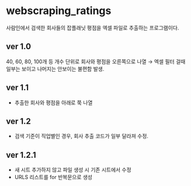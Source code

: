 # webscraping_ratings

사람인에서 검색한 회사들의 잡플래닛 평점을 엑셀 파일로 추출하는 프로그램이다.

## ver 1.0

40, 60, 80, 100개 등 개수 단위로 회사와 평점을 오른쪽으로 나열
→ 엑셀 필터 걸때 일부는 보이고 나머지는 안보이는 불편함 발생.

## ver 1.1

- 추출한 회사와 평점을 아래로 쭉 나열

## ver 1.2

- 검색 기준이 직업별인 경우, 회사 추출 코드가 일부 달라져 수정.

## ver 1.2.1

- 새 시트 추가하지 않고 파일 생성 시 기존 시트에서 수정
- URLS 리스트를 for 반복문으로 생성
